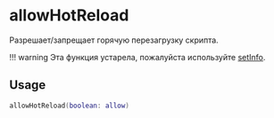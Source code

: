 # allowHotReload

Разрешает/запрещает горячую перезагрузку скрипта.

!!! warning
	Эта функция устарела, пожалуйста используйте [setInfo](./setInfo.md).

## Usage

```lua
allowHotReload(boolean: allow)
```
